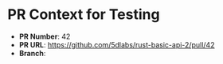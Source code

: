 
# PR Context for Testing
- **PR Number**: 42
- **PR URL**: https://github.com/5dlabs/rust-basic-api-2/pull/42
- **Branch**: 

